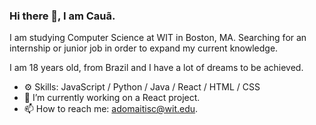 ### Hi there 👋, I am Cauã.


I am studying Computer Science at WIT in Boston, MA. Searching for an internship or junior job in order to expand my current knowledge.

I am 18 years old, from Brazil and I have a lot of dreams to be achieved.

- ⚙️ Skills: JavaScript / Python / Java / React / HTML / CSS
- 🔭 I’m currently working on a React project. 
- 📫 How to reach me: adomaitisc@wit.edu. 

